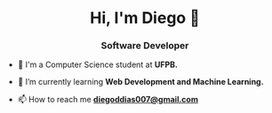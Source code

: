 <h1 align="center">Hi, I'm Diego 👋</h1>
<h3 align="center">Software Developer</h3>

- 📝 I'm a Computer Science student at **UFPB.**

- 🌱 I’m currently learning **Web Development and Machine Learning.**

- 📫 How to reach me **diegoddias007@gmail.com**

<p align="left">
</p>
